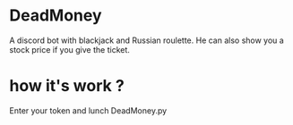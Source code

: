 
# DeadMoney
A discord bot with blackjack and Russian roulette.
He can also show you a stock price if you give the ticket.
# how it's work ?
Enter your token and lunch DeadMoney.py
